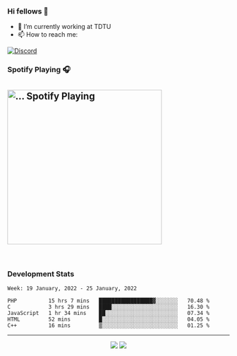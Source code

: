 ### Hi fellows 👋

- 🔭 I’m currently working at TDTU
- 📫 How to reach me:
<a href = "https://discordapp.com/users/517725152327499806">
  <img align="center" src="https://discord.c99.nl/widget/theme-4/517725152327499806.png" alt="Discord"/>
</a>


### Spotify Playing 🎧
[<img src="https://spotify-readme-git-master-maoleng.vercel.app/api/spotify-playing" alt="... Spotify Playing" width="350" />](https://open.spotify.com/user/...)
---
<br>

### Development Stats
<!--START_SECTION:waka-->
```text
Week: 19 January, 2022 - 25 January, 2022

PHP          15 hrs 7 mins   █████████████████▓░░░░░░░   70.48 % 
C            3 hrs 29 mins   ████░░░░░░░░░░░░░░░░░░░░░   16.30 % 
JavaScript   1 hr 34 mins    ██░░░░░░░░░░░░░░░░░░░░░░░   07.34 % 
HTML         52 mins         █░░░░░░░░░░░░░░░░░░░░░░░░   04.05 % 
C++          16 mins         ▒░░░░░░░░░░░░░░░░░░░░░░░░   01.25 % 
```
<!--END_SECTION:waka-->

---
<p align = "center">
  <img src = "https://github-readme-stats.vercel.app/api?username=maoleng&theme=radical&line_height=27">
  <img src = "https://github-readme-stats.vercel.app/api/top-langs/?username=maoleng&layout=compact&theme=radical">
</p>

